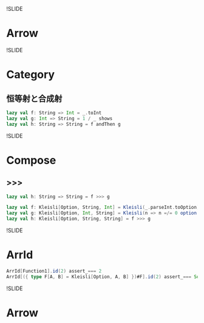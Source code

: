 !SLIDE

# Arrow

!SLIDE

# Category

## 恒等射と合成射

```scala
lazy val f: String => Int = _.toInt
lazy val g: Int => String = 1 / _ shows
lazy val h: String => String = f andThen g
```

!SLIDE

# Compose

## >>>

```scala
lazy val h: String => String = f >>> g

lazy val f: Kleisli[Option, String, Int] = Kleisli(_.parseInt.toOption)
lazy val g: Kleisli[Option, Int, String] = Kleisli(n => n =/= 0 option (1 / n shows))
lazy val h: Kleisli[Option, String, String] = f >>> g
```

!SLIDE

# ArrId

```scala
ArrId[Function1].id(2) assert_=== 2
ArrId[({ type F[A, B] = Kleisli[Option, A, B] })#F].id(2) assert_=== Some(2)
```

!SLIDE

# Arrow
